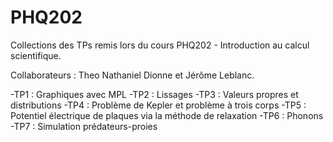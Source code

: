 # PHQ202
Collections des TPs remis lors du cours PHQ202 - Introduction au calcul scientifique.

Collaborateurs : Theo Nathaniel Dionne et Jérôme Leblanc.

-TP1 : Graphiques avec MPL
-TP2 : Lissages
-TP3 : Valeurs propres et distributions
-TP4 : Problème de Kepler et problème à trois corps
-TP5 : Potentiel électrique de plaques via la méthode de relaxation
-TP6 : Phonons
-TP7 : Simulation prédateurs-proies
